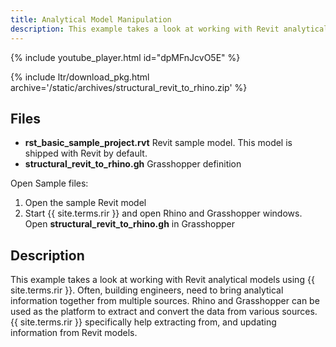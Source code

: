```yaml
---
title: Analytical Model Manipulation
description: This example takes a look at working with Revit analytical models using Rhino.Inside.Revit
---
```


<!-- intro video -->
{% include youtube_player.html id="dpMFnJcvO5E" %}

{% include ltr/download_pkg.html archive='/static/archives/structural_revit_to_rhino.zip' %}

## Files

- **rst_basic_sample_project.rvt** Revit sample model. This model is shipped with Revit by default.
- **structural_revit_to_rhino.gh** Grasshopper definition

Open Sample files:

1. Open the sample Revit model
2. Start {{ site.terms.rir }} and open Rhino and Grasshopper windows. Open **structural_revit_to_rhino.gh** in Grasshopper

## Description

This example takes a look at working with Revit analytical models using {{ site.terms.rir }}. Often, building engineers, need to bring analytical information together from multiple sources. Rhino and Grasshopper can be used as the platform to extract and convert the data from various sources. {{ site.terms.rir }} specifically help extracting from, and updating information from Revit models.
